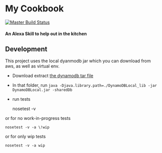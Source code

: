 # My Cookbook
[![Master Build Status](https://travis-ci.org/PeterMitrano/my_cookbook.svg?branch=master)](https://travis-ci.org/PeterMitrano/my_cookbook)

#### An Alexa Skill to help out in the kitchen

## Development

This project uses the local dyanmodb jar which you can download from aws, as well as virtual env.

 - Download extract [the dynamodb tar file](http://dynamodb-local.s3-website-us-west-2.amazonaws.com/dynamodb_local_latest.tar.gz)
 - In that folder, run `java -Djava.library.path=./DynamoDBLocal_lib -jar DynamoDBLocal.jar -sharedDb`
 - run tests

    nosetest -v

or for no work-in-progress tests

    nosetest -v -a \!wip

or for only wip tests

    nosetest -v -a wip

